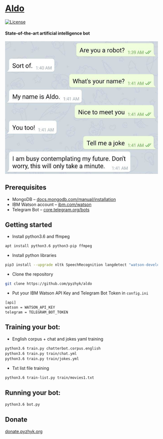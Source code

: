 # [Aldo](https://github.com/pyzhyk/Aldo/)

[![License](https://img.shields.io/badge/license-GPL-yellow.svg)][license]

[license]: https://www.gnu.org/licenses/gpl.html


#### State-of-the-art artificial intelligence bot

[![Screenshot-1](https://raw.githubusercontent.com/pyzhyk/Aldo/master/screenshot.jpg)](https://raw.githubusercontent.com/pyzhyk/Aldo/master/screenshot.jpg)

## Prerequisites

- MongoDB – [docs.mongodb.com/manual/installation](https://docs.mongodb.com/manual/installation/)
- IBM Watson account – [ibm.com/watson](https://www.ibm.com/watson)
- Telegram Bot – [core.telegram.org/bots](https://core.telegram.org/bots#6-botfather)

## Getting started

- Install python3.6 and ffmpeg
```bash
apt install python3.6 python3-pip ffmpeg
```
- Install python libraries
```bash
pip3 install --upgrade nltk SpeechRecognition langdetect "watson-developer-cloud>=2.4.1" wikipedia chatterbot chatterbot_corpus python-telegram-bot
```
- Clone the repository
```bash
git clone https://github.com/pyzhyk/aldo
```
- Put your IBM Watson API Key and Telegram Bot Token in `config.ini`
```
[api]
watson = WATSON_API_KEY
telegram = TELEGRAM_BOT_TOKEN
```

## Training your bot:
- English corpus + chat and jokes yaml training
```bash
python3.6 train.py chatterbot.corpus.english
python3.6 train.py train/chat.yml
python3.6 train.py train/jokes.yml
```
- Txt list file training
```bash
python3.6 train-list.py train/movies1.txt
```

## Running your bot:
```bash
python3.6 bot.py
```

## Donate
[donate.pyzhyk.org](https://donate.pyzhyk.org)
